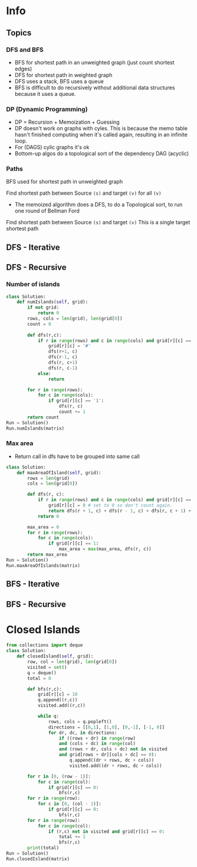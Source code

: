 # Info

## Topics
### DFS and BFS
- BFS for shortest path in an unweighted graph (just count shortest edges)
- DFS for shortest path in weighted graph
- DFS uses a stack, BFS uses a queue 
- BFS is difficult to do recursively without additional data structures because it uses a queue.


### DP (Dynamic Programming)
- DP = Recursion + Memoization + Guessing
- DP doesn't work on graphs with cyles. This is because the memo table hasn't finished computing when it's called again, resulting in an infinite loop.
- For (DAGS) cylic graphs it's ok
- Bottom-up algos do a topological sort of the dependency DAG (acyclic)

### Paths
BFS used for shortest path in unweighted graph

Find shortest path between Source `(s)` and target `(v)` for all `(v)`
- The memoized algorithm does a DFS, to do a Topological sort, to run one round of Bellman Ford


Find shortest path between Source `(s)` and target `(v)`
This is a single target shortest path

## DFS - Iterative
## DFS - Recursive
### Number of islands
```python
class Solution:
    def numIslands(self, grid):
        if not grid:
            return 0
        rows, cols = len(grid), len(grid[0])
        count = 0
        
        def dfs(r,c):
            if r in range(rows) and c in range(cols) and grid[r][c] == '1':
                grid[r][c] = '#'
                dfs(r+1, c)
                dfs(r-1, c)
                dfs(r, c+1)
                dfs(r, c-1)
            else:
                return

        for r in range(rows):
            for c in range(cols):
                if grid[r][c] == '1':
                    dfs(r, c)
                    count += 1
        return count
Run = Solution()
Run.numIslands(matrix)
```
### Max area
- Return call in dfs have to be grouped into same call
```python
class Solution:
    def maxAreaOfIsland(self, grid):
        rows = len(grid)
        cols = len(grid[0])

        def dfs(r, c):
            if r in range(rows) and c in range(cols) and grid[r][c] == 1:
                grid[r][c] = 0 # set to 0 so don't count again. 
                return dfs(r + 1, c) + dfs(r - 1, c) + dfs(r, c + 1) + dfs(r, c - 1) + 1
            return 0

        max_area = 0
        for r in range(rows):
            for c in range(cols):
                if grid[r][c] == 1:
                    max_area = max(max_area, dfs(r, c))
        return max_area
Run = Solution()
Run.maxAreaOfIslands(matrix)
```
## BFS  - Iterative
## BFS - Recursive

# Closed Islands
```python
from collections import deque
class Solution:
    def closedIsland(self, grid):
        row, col = len(grid), len(grid[0])
        visited = set()
        q = deque()
        total = 0

        def bfs(r,c):
            grid[r][c] = 10
            q.append((r,c))
            visited.add((r,c))

            while q:
                rows, cols = q.popleft()
                directions = [[0,1], [1,0], [0,-1], [-1, 0]]
                for dr, dc, in directions:
                    if ((rows + dr) in range(row)
                    and (cols + dc) in range(col)
                    and (rows + dr, cols + dc) not in visited
                    and grid[rows + dr][cols + dc] == 0):
                        q.append((dr + rows, dc + cols))
                        visited.add((dr + rows, dc + cols))

        for r in [0, (row - 1)]:
            for c in range(col):
                if grid[r][c] == 0:
                    bfs(r,c)
        for r in range(row):
            for c in [0, (col - 1)]:
                if grid[r][c] == 0:
                    bfs(r,c)
        for r in range(row):
            for c in range(col):
                if (r,c) not in visited and grid[r][c] == 0:
                    total += 1
                    bfs(r,c)
        print(total)
Run = Solution()
Run.closedIsland(matrix)
```
